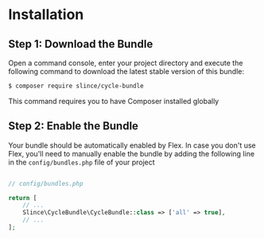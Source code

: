 # Installation

## Step 1: Download the Bundle

Open a command console, enter your project directory and execute the following
command to download the latest stable version of this bundle:

```bash
$ composer require slince/cycle-bundle
````

This command requires you to have Composer installed globally

## Step 2: Enable the Bundle

Your bundle should be automatically enabled by Flex.
In case you don't use Flex, you'll need to manually enable the bundle by
adding the following line in the ``config/bundles.php`` file of your project

```php

// config/bundles.php

return [
    // ...
    Slince\CycleBundle\CycleBundle::class => ['all' => true],
    // ...
];
```